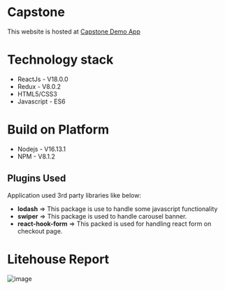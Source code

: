 # Capstone
This website is hosted at [Capstone Demo App](https://shilpadzensar.github.io/capstone/)

# Technology stack
- ReactJs - V18.0.0
- Redux - V8.0.2
- HTML5/CSS3
- Javascript - ES6

# Build on Platform
- Nodejs - V16.13.1
- NPM - V8.1.2

## Plugins Used
Application used 3rd party libraries like below:
- **lodash** => This package is use to handle some javascript functionality 
- **swiper** => This package is used to handle carousel banner. 
- **react-hook-form** => This packed is used for handling react form on checkout page.

# Litehouse Report
![image](https://user-images.githubusercontent.com/105743152/179908181-78642bf4-05d6-40c9-98d9-e40ac9835e8f.png)



